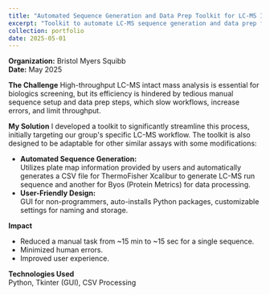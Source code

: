 ```yaml
---
title: "Automated Sequence Generation and Data Prep Toolkit for LC-MS Intact Mass Analysis of Antibody Biologics"
excerpt: "Toolkit to automate LC-MS sequence generation and data prep for antibody biologics. <br/><img src='/images/plate-map-multiconverter.png' width='500'>"
collection: portfolio
date: 2025-05-01
---
```


**Organization:** Bristol Myers Squibb  
**Date:** May 2025

**The Challenge**
High-throughput LC-MS intact mass analysis is essential for biologics screening, but its efficiency is hindered by tedious manual sequence setup and data prep steps, which slow workflows, increase errors, and limit throughput.

**My Solution**
I developed a toolkit to significantly streamline this process, initially targeting our group's specific LC-MS workflow. The toolkit is also designed to be adaptable for other similar assays with some modifications:

- **Automated Sequence Generation:**  
  Utilizes plate map information provided by users and automatically generates a CSV file for ThermoFisher Xcalibur to generate LC-MS run sequence and another for Byos (Protein Metrics) for data processing.
- **User-Friendly Design:**  
  GUI for non-programmers, auto-installs Python packages, customizable settings for naming and storage.

**Impact**
- Reduced a manual task from ~15 min to ~15 sec for a single sequence.
- Minimized human errors.
- Improved user experience.

**Technologies Used**  
Python, Tkinter (GUI), CSV Processing
